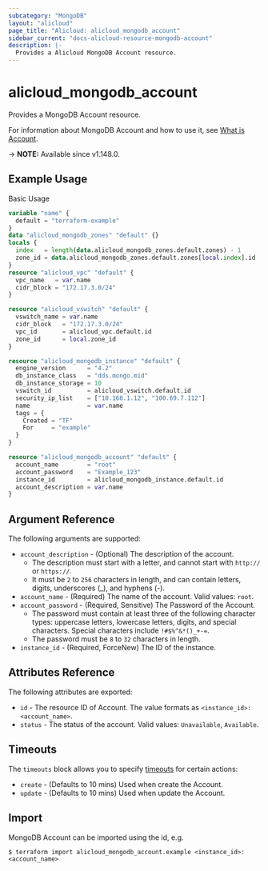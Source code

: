 ```yaml
---
subcategory: "MongoDB"
layout: "alicloud"
page_title: "Alicloud: alicloud_mongodb_account"
sidebar_current: "docs-alicloud-resource-mongodb-account"
description: |-
  Provides a Alicloud MongoDB Account resource.
---
```


# alicloud_mongodb_account

Provides a MongoDB Account resource.

For information about MongoDB Account and how to use it, see [What is Account](https://www.alibabacloud.com/help/en/doc-detail/62154.html).

-> **NOTE:** Available since v1.148.0.

## Example Usage

Basic Usage

```terraform
variable "name" {
  default = "terraform-example"
}
data "alicloud_mongodb_zones" "default" {}
locals {
  index   = length(data.alicloud_mongodb_zones.default.zones) - 1
  zone_id = data.alicloud_mongodb_zones.default.zones[local.index].id
}
resource "alicloud_vpc" "default" {
  vpc_name   = var.name
  cidr_block = "172.17.3.0/24"
}

resource "alicloud_vswitch" "default" {
  vswitch_name = var.name
  cidr_block   = "172.17.3.0/24"
  vpc_id       = alicloud_vpc.default.id
  zone_id      = local.zone_id
}

resource "alicloud_mongodb_instance" "default" {
  engine_version      = "4.2"
  db_instance_class   = "dds.mongo.mid"
  db_instance_storage = 10
  vswitch_id          = alicloud_vswitch.default.id
  security_ip_list    = ["10.168.1.12", "100.69.7.112"]
  name                = var.name
  tags = {
    Created = "TF"
    For     = "example"
  }
}

resource "alicloud_mongodb_account" "default" {
  account_name        = "root"
  account_password    = "Example_123"
  instance_id         = alicloud_mongodb_instance.default.id
  account_description = var.name
}
```

## Argument Reference

The following arguments are supported:

* `account_description` - (Optional) The description of the account.
  * The description must start with a letter, and cannot start with `http://` or `https://`.
  * It must be `2` to `256` characters in length, and can contain letters, digits, underscores (_), and hyphens (-).
* `account_name` - (Required) The name of the account. Valid values: `root`.
* `account_password` - (Required, Sensitive) The Password of the Account.
  * The password must contain at least three of the following character types: uppercase letters, lowercase letters, digits, and special characters. Special characters include `!#$%^&*()_+-=`.
  * The password must be `8` to `32` characters in length.
* `instance_id` - (Required, ForceNew) The ID of the instance.

## Attributes Reference

The following attributes are exported:

* `id` - The resource ID of Account. The value formats as `<instance_id>:<account_name>`.
* `status` - The status of the account. Valid values: `Unavailable`, `Available`.

## Timeouts

The `timeouts` block allows you to specify [timeouts](https://www.terraform.io/docs/configuration-0-11/resources.html#timeouts) for certain actions:

* `create` - (Defaults to 10 mins) Used when create the Account.
* `update` - (Defaults to 10 mins) Used when update the Account.

## Import

MongoDB Account can be imported using the id, e.g.

```shell
$ terraform import alicloud_mongodb_account.example <instance_id>:<account_name>
```